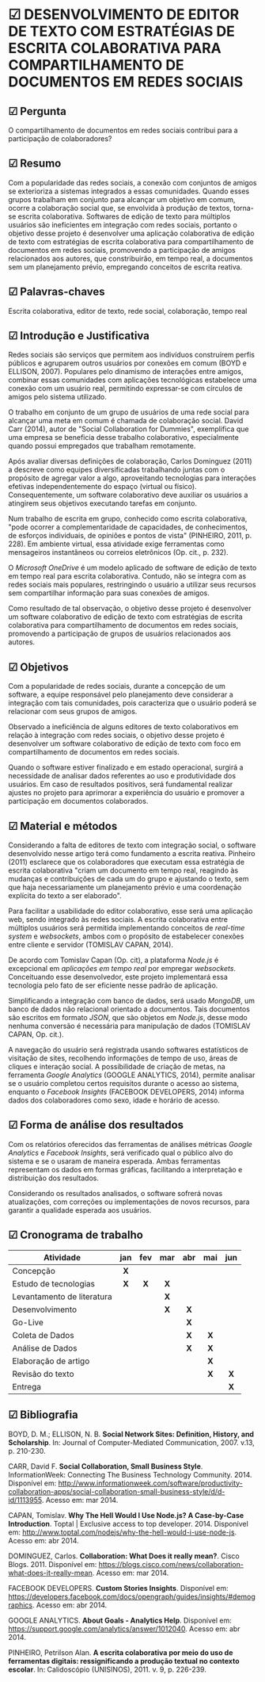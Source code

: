 ☑ DESENVOLVIMENTO DE EDITOR DE TEXTO COM ESTRATÉGIAS DE ESCRITA COLABORATIVA PARA COMPARTILHAMENTO DE DOCUMENTOS EM REDES SOCIAIS
================================================================================================================================


☑ Pergunta
----------

O compartilhamento de documentos em redes sociais contribui para a
participação de colaboradores?


☑ Resumo
--------

Com a popularidade das redes sociais, a conexão com conjuntos de amigos se exterioriza a sistemas integrados a essas comunidades. Quando esses grupos trabalham em conjunto para alcançar um objetivo em comum, ocorre a colaboração social que, se envolvida à produção de textos, torna-se escrita colaborativa. Softwares de edição de texto para múltiplos usuários são ineficientes em integração com redes sociais, portanto o objetivo desse projeto é desenvolver uma aplicação colaborativa de edição de texto com estratégias de escrita colaborativa para compartilhamento de documentos em redes sociais, promovendo a participação de amigos relacionados aos autores, que constribuirão, em tempo real, a documentos sem um planejamento prévio, empregando conceitos de escrita reativa.


☑ Palavras-chaves
-----------------

Escrita colaborativa, editor de texto, rede social, colaboração, tempo real


☑ Introdução e Justificativa
----------------------------

Redes sociais são serviços que permitem aos indivíduos construírem perfis públicos e agruparem outros usuários por conexões em comum (BOYD e ELLISON, 2007). Populares pelo dinamismo de interações entre amigos, combinar essas comunidades com aplicações tecnológicas estabelece uma conexão com um usuário real, permitindo expressar-se com círculos de amigos pelo sistema utilizado.

O trabalho em conjunto de um grupo de usuários de uma rede social para alcançar uma meta em comum é chamada de colaboração social. David Carr (2014), autor de "Social Collaboration for Dummies", exemplifica que uma empresa se beneficia desse trabalho colaborativo, especialmente quando possui empregados que trabalham remotamente.

Após avaliar diversas definições de colaboração, Carlos Dominguez (2011) a descreve como equipes diversificadas trabalhando juntas com o propósito de agregar valor a algo, aproveitando tecnologias para interações efetivas independentemente do espaço (virtual ou físico). Consequentemente, um software colaborativo deve auxiliar os usuários a atingirem seus objetivos executando tarefas em conjunto.

Num trabalho de escrita em grupo, conhecido como escrita colaborativa, "pode ocorrer a complementaridade de capacidades, de conhecimentos, de esforços individuais, de opiniões e pontos de vista" (PINHEIRO, 2011, p. 228). Em ambiente virtual, essa atividade exige ferramentas como mensageiros instantâneos ou correios eletrônicos (Op. cit., p. 232).

O *Microsoft OneDrive* é um modelo aplicado de software de edição de texto em tempo real para escrita colaborativa. Contudo, não se integra com as redes sociais mais populares, restringindo o usuário a utilizar seus recursos sem compartilhar informação para suas conexões de amigos.

Como resultado de tal observação, o objetivo desse projeto é desenvolver um software colaborativo de edição de texto com estratégias de escrita colaborativa para compartilhamento de documentos em redes sociais, promovendo a participação de grupos de usuários relacionados aos autores.


☑ Objetivos
-----------

Com a popularidade de redes sociais, durante a concepção de um software, a equipe responsável pelo planejamento deve considerar a integração com tais comunidades, pois caracteriza que o usuário poderá se relacionar com seus grupos de amigos.

Observado a ineficiência de alguns editores de texto colaborativos em relação à integração com redes sociais, o objetivo desse projeto é desenvolver um software colaborativo de edição de texto com foco em compartilhamento de documentos em redes sociais.

Quando o software estiver finalizado e em estado operacional, surgirá a necessidade de analisar dados referentes ao uso e produtividade dos usuários. Em caso de resultados positivos, será fundamental realizar ajustes no projeto para aprimorar a experiência do usuário e promover a participação em documentos colaborados.


☑ Material e métodos
--------------------

Considerando a falta de editores de texto com integração social, o software desenvolvido nesse artigo terá como fundamento a escrita reativa. Pinheiro (2011) esclarece que os colaboradores que executam essa estratégia de escrita colaborativa "criam um documento em tempo real, reagindo às mudanças e contribuições de cada um do grupo e ajustando o texto, sem que haja necessariamente um planejamento prévio e uma coordenação explícita do texto a ser elaborado".

Para facilitar a usabilidade do editor colaborativo, esse será uma aplicação web, sendo integrado às redes sociais. A escrita colaborativa entre múltiplos usuários será permitida implementando conceitos de *real-time system* e *websockets*, ambos com o propósito de estabelecer conexões entre cliente e servidor (TOMISLAV CAPAN, 2014).

De acordo com Tomislav Capan (Op. cit), a plataforma *Node.js* é excepcional em *aplicações em tempo real* por empregar *websockets*. Conceituando esse desenvolvedor, este projeto implementará essa tecnologia pelo fato de ser eficiente nesse padrão de aplicação.

Simplificando a integração com banco de dados, será usado *MongoDB*, um banco de dados não relacional orientado a documentos. Tais documentos são escritos em formato *JSON*, que são objetos em *Node.js*, desse modo nenhuma conversão é necessária para manipulação de dados (TOMISLAV CAPAN, Op. cit.).

A navegação do usuário será registrada usando softwares estatísticos de visitação de sites, recolhendo informações de tempo de uso, áreas de cliques e interação social. A possibilidade de criação de metas, na ferramenta *Google Analytics* (GOOGLE ANALYTICS, 2014), permite analisar se o usuário completou certos requisitos durante o acesso ao sistema, enquanto o *Facebook Insights* (FACEBOOK DEVELOPERS, 2014) informa dados dos colaboradores como sexo, idade e horário de acesso.


☑ Forma de análise dos resultados
---------------------------------

Com os relatórios oferecidos das ferramentas de análises métricas *Google Analytics* e *Facebook Insights*, será verificado qual o público alvo do sistema e se o usaram de maneira esperada. Ambas ferramentas representam os dados em formas gráficas, facilitando a interpretação e distribuição dos resultados.

Considerando os resultados analisados, o software sofrerá novas atualizações, com correções ou implementações de novos recursos, para garantir a qualidade esperada aos usuários.


☑ Cronograma de trabalho
------------------------------------------------

| Atividade                     | jan   | fev   | mar   | abr   | mai   | jun   |
|----------------------------   |:---:  |:---:  |:---:  |:---:  |:---:  |:---:  |
| Concepção                     | **X** |       |       |       |       |       |
| Estudo de tecnologias         | **X** | **X** | **X** |       |       |       |
| Levantamento de literatura    |       |       | **X** |       |       |       |
| Desenvolvimento               |       |       | **X** | **X** |       |       |
| Go-Live                       |       |       |       | **X** |       |       |
| Coleta de Dados               |       |       |       | **X** | **X** |       |
| Análise de Dados              |       |       |       | **X** | **X** |       |
| Elaboração de artigo          |       |       |       |       | **X** |       |
| Revisão do texto              |       |       |       |       | **X** | **X** |
| Entrega                       |       |       |       |       |       | **X** |


☑ Bibliografia
--------------

BOYD, D. M.; ELLISON, N. B. **Social Network Sites: Definition, History, and Scholarship**. In: Journal of Computer-Mediated Communication, 2007. v.13, p. 210-230.

CARR, David F. **Social Collaboration, Small Business Style**. InformationWeek: Connecting The Business Technology Community. 2014. Disponível em: <http://www.informationweek.com/software/productivity-collaboration-apps/social-collaboration-small-business-style/d/d-id/1113955>. Acesso em: mar 2014.

CAPAN, Tomislav. **Why The Hell Would I Use Node.js? A Case-by-Case Introduction**. Toptal | Exclusive access to top developer. 2014. Disponível em: <http://www.toptal.com/nodejs/why-the-hell-would-i-use-node-js>. Acesso em: abr 2014.

DOMINGUEZ, Carlos. **Collaboration: What Does it really mean?**. Cisco Blogs. 2011. Disponível em: <https://blogs.cisco.com/news/collaboration-what-does-it-really-mean>. Acesso em: mar 2014.

FACEBOOK DEVELOPERS. **Custom Stories Insights**. Disponível em:
<https://developers.facebook.com/docs/opengraph/guides/insights/#demographics>. Acesso em: abr 2014.

GOOGLE ANALYTICS. **About Goals - Analytics Help**. Disponível em:
<https://support.google.com/analytics/answer/1012040>. Acesso em: abr 2014.

PINHEIRO, Petrilson Alan. **A escrita colaborativa por meio do uso de ferramentas digitais: ressignificando a produção textual no contexto escolar**. In: Calidoscópio (UNISINOS), 2011. v. 9, p. 226-239.